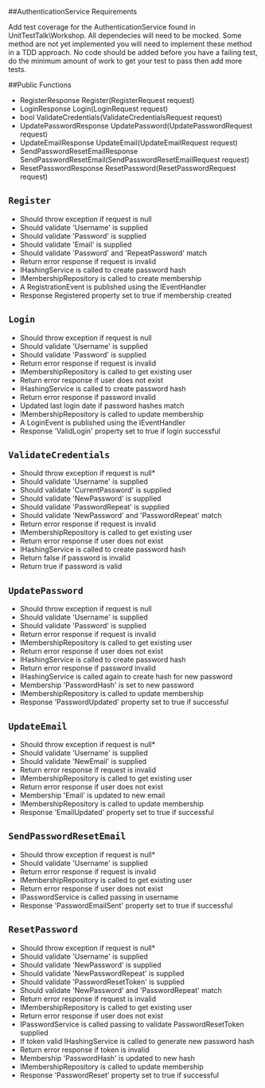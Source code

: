 ##AuthenticationService Requirements 

Add test coverage for the AuthenticationService found in UnitTestTalk\Workshop.  All dependecies will need to be mocked. Some method are not yet implemented you will need to implement these method in a TDD approach.  No code should be added before you have a failing test, do the minimum amount of work to get your test to pass then add more tests.    

##Public Functions

* RegisterResponse Register(RegisterRequest request)
* LoginResponse Login(LoginRequest request)
* bool ValidateCredentials(ValidateCredentialsRequest request)
* UpdatePasswordResponse UpdatePassword(UpdatePasswordRequest request)
* UpdateEmailResponse UpdateEmail(UpdateEmailRequest request)
* SendPasswordResetEmailResponse SendPasswordResetEmail(SendPasswordResetEmailRequest request)
* ResetPasswordResponse ResetPassword(ResetPasswordRequest request)

## `Register`

* Should throw exception if request is null
* Should validate 'Username' is supplied
* Should validate 'Password' is supplied
* Should validate 'Email' is supplied
* Should validate 'Password' and 'RepeatPassword' match
* Return error response if request is invalid
* IHashingService is called to create password hash  
* IMembershipRepository is called to create membership
* A RegistrationEvent is published using the IEventHandler
* Response Registered property set to true if membership created

## `Login`

* Should throw exception if request is null 
* Should validate 'Username' is supplied
* Should validate 'Password' is supplied
* Return error response if request is invalid
* IMembershipRepository is called to get existing user 
* Return error response if user does not exist
* IHashingService is called to create password hash
* Return error response if password invalid  
* Updated last login date if password hashes match
* IMembershipRepository is called to update membership
* A LoginEvent is published using the IEventHandler
* Response 'ValidLogin' property set to true if login successful 

## `ValidateCredentials`

* Should throw exception if request is null* 
* Should validate 'Username' is supplied
* Should validate 'CurrentPassword' is supplied
* Should validate 'NewPassword' is supplied
* Should validate 'PasswordRepeat' is supplied
* Should validate 'NewPassword' and 'PasswordRepeat' match
* Return error response if request is invalid
* IMembershipRepository is called to get existing user 
* Return error response if user does not exist
* IHashingService is called to create password hash
* Return false if password is invalid  
* Return true if password is valid 

## `UpdatePassword`

* Should throw exception if request is null
* Should validate 'Username' is supplied
* Should validate 'Password' is supplied
* Return error response if request is invalid
* IMembershipRepository is called to get existing user 
* Return error response if user does not exist
* IHashingService is called to create password hash
* Return error response if password invalid  
* IHashingService is called again to create hash for new password
* Membership 'PasswordHash' is set to new password
* IMembershipRepository is called to update membership
* Response 'PasswordUpdated' property set to true if successful 

## `UpdateEmail`

* Should throw exception if request is null* 
* Should validate 'Username' is supplied
* Should validate 'NewEmail' is supplied
* Return error response if request is invalid
* IMembershipRepository is called to get existing user 
* Return error response if user does not exist  
* Membership 'Email' is updated to new email
* IMembershipRepository is called to update membership
* Response 'EmailUpdated' property set to true if successful 

## `SendPasswordResetEmail`

* Should throw exception if request is null* 
* Should validate 'Username' is supplied
* Return error response if request is invalid
* IMembershipRepository is called to get existing user 
* Return error response if user does not exist  
* IPasswordService is called passing in username
* Response 'PasswordEmailSent' property set to true if successful

## `ResetPassword`

* Should throw exception if request is null*
* Should validate 'Username' is supplied 
* Should validate 'NewPassword' is supplied
* Should validate 'NewPasswordRepeat' is supplied
* Should validate 'PasswordResetToken' is supplied
* Should validate 'NewPassword' and 'PasswordRepeat' match
* Return error response if request is invalid
* IMembershipRepository is called to get existing user 
* Return error response if user does not exist  
* IPasswordService is called passing to validate PasswordResetToken supplied
* If token valid IHashingService is called to generate new password hash
* Return error response if token is invalid 
* Membership 'PasswordHash' is updated to new hash  
* IMembershipRepository is called to update membership
* Response 'PasswordReset' property set to true if successful  
